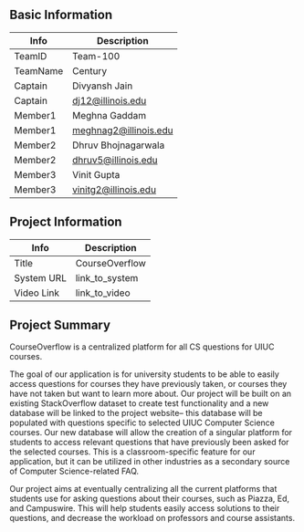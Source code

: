 ## Basic Information

|   Info      |        Description     |
| ----------- | ---------------------- |
| TeamID      |        Team-100        |
| TeamName    |         Century        |
| Captain     |   Divyansh Jain        |
| Captain     |  dj12@illinois.edu     |
| Member1     |       Meghna Gaddam    |
| Member1     | meghnag2@illinois.edu  |
| Member2     |  Dhruv Bhojnagarwala   |
| Member2     |   dhruv5@illinois.edu  |
| Member3     |     Vinit Gupta        |
| Member3     |  vinitg2@illinois.edu  |

## Project Information

|   Info      |        Description     |
| ----------- | ---------------------- |
|  Title      |       CourseOverflow   |
| System URL  |      link_to_system    |
| Video Link  |      link_to_video     |

## Project Summary

CourseOverflow is a centralized platform for all CS questions for UIUC courses. 

The goal of our application is for university students to be able to easily access questions for courses they have previously taken, or courses they have not taken but want to learn more about. Our project will be built on an existing StackOverflow dataset to create test functionality and a new database will be linked to the project website– this database will be populated with questions specific to selected UIUC Computer Science courses. Our new database will allow the creation of a singular platform for students to access relevant questions that have previously been asked for the selected courses. This is a classroom-specific feature for our application, but it can be utilized in other industries as a secondary source of Computer Science-related FAQ.


Our project aims at eventually centralizing all the current platforms that students use for asking questions about their courses, such as Piazza, Ed, and Campuswire. This will help students easily access solutions to their questions, and decrease the workload on professors and course assistants. 

